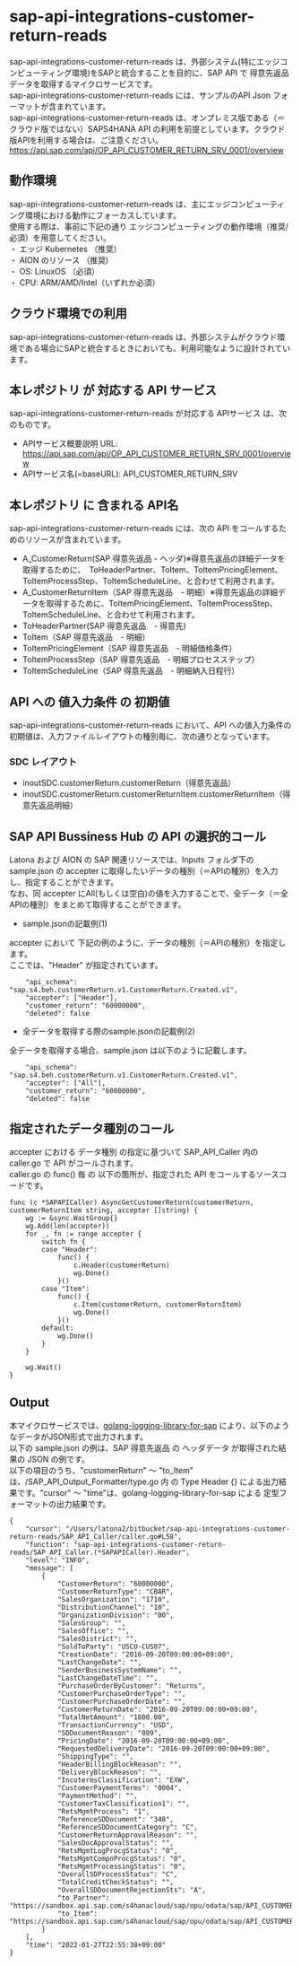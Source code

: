 # sap-api-integrations-customer-return-reads
sap-api-integrations-customer-return-reads は、外部システム(特にエッジコンピューティング環境)をSAPと統合することを目的に、SAP API で 得意先返品データを取得するマイクロサービスです。    
sap-api-integrations-customer-return-reads には、サンプルのAPI Json フォーマットが含まれています。   
sap-api-integrations-customer-return-reads は、オンプレミス版である（＝クラウド版ではない）SAPS4HANA API の利用を前提としています。クラウド版APIを利用する場合は、ご注意ください。   
https://api.sap.com/api/OP_API_CUSTOMER_RETURN_SRV_0001/overview

## 動作環境  
sap-api-integrations-customer-return-reads は、主にエッジコンピューティング環境における動作にフォーカスしています。  
使用する際は、事前に下記の通り エッジコンピューティングの動作環境（推奨/必須）を用意してください。  
・ エッジ Kubernetes （推奨）    
・ AION のリソース （推奨)    
・ OS: LinuxOS （必須）    
・ CPU: ARM/AMD/Intel（いずれか必須）　　

## クラウド環境での利用
sap-api-integrations-customer-return-reads は、外部システムがクラウド環境である場合にSAPと統合するときにおいても、利用可能なように設計されています。  

## 本レポジトリ が 対応する API サービス
sap-api-integrations-customer-return-reads が対応する APIサービス は、次のものです。

* APIサービス概要説明 URL: https://api.sap.com/api/OP_API_CUSTOMER_RETURN_SRV_0001/overview  
* APIサービス名(=baseURL): API_CUSTOMER_RETURN_SRV

## 本レポジトリ に 含まれる API名
sap-api-integrations-customer-return-reads には、次の API をコールするためのリソースが含まれています。  

* A_CustomerReturn(SAP 得意先返品 - ヘッダ)※得意先返品の詳細データを取得するために、　ToHeaderPartner、ToItem、ToItemPricingElement、ToItemProcessStep、ToItemScheduleLine、と合わせて利用されます。
* A_CustomerReturnItem（SAP 得意先返品　- 明細）※得意先返品の詳細データを取得するために、ToItemPricingElement、ToItemProcessStep、ToItemScheduleLine、と合わせて利用されます。　
* ToHeaderPartner(SAP 得意先返品　- 得意先) 
* ToItem（SAP 得意先返品　- 明細）  
* ToItemPricingElement（SAP 得意先返品　- 明細価格条件）  
* ToItemProcessStep（SAP 得意先返品　- 明細プロセスステップ）
* ToItemScheduleLine（SAP 得意先返品　- 明細納入日程行）

## API への 値入力条件 の 初期値
sap-api-integrations-customer-return-reads において、API への値入力条件の初期値は、入力ファイルレイアウトの種別毎に、次の通りとなっています。  

### SDC レイアウト

* inoutSDC.customerReturn.customerReturn（得意先返品）
* inoutSDC.customerReturn.customerReturnItem.customerReturnItem（得意先返品明細）

## SAP API Bussiness Hub の API の選択的コール

Latona および AION の SAP 関連リソースでは、Inputs フォルダ下の sample.json の accepter に取得したいデータの種別（＝APIの種別）を入力し、指定することができます。  
なお、同 accepter にAll(もしくは空白)の値を入力することで、全データ（＝全APIの種別）をまとめて取得することができます。  

* sample.jsonの記載例(1)  

accepter において 下記の例のように、データの種別（＝APIの種別）を指定します。  
ここでは、"Header" が指定されています。

```
	"api_schema": "sap.s4.beh.customerReturn.v1.CustomerReturn.Created.v1",
	"accepter": ["Header"],
	"customer_return": "60000000",
	"deleted": false
```
  
* 全データを取得する際のsample.jsonの記載例(2)  

全データを取得する場合、sample.json は以下のように記載します。  

```
	"api_schema": "sap.s4.beh.customerReturn.v1.CustomerReturn.Created.v1",
	"accepter": ["All"],
	"customer_return": "60000000",
	"deleted": false
```

## 指定されたデータ種別のコール

accepter における データ種別 の指定に基づいて SAP_API_Caller 内の caller.go で API がコールされます。  
caller.go の func() 毎 の 以下の箇所が、指定された API をコールするソースコードです。  

```
func (c *SAPAPICaller) AsyncGetCustomerReturn(customerReturn, customerReturnItem string, accepter []string) {
	wg := &sync.WaitGroup{}
	wg.Add(len(accepter))
	for _, fn := range accepter {
		switch fn {
		case "Header":
			func() {
				c.Header(customerReturn)
				wg.Done()
			}()
		case "Item":
			func() {
				c.Item(customerReturn, customerReturnItem)
				wg.Done()
			}()
		default:
			wg.Done()
		}
	}

	wg.Wait()
}
```
## Output  
本マイクロサービスでは、[golang-logging-library-for-sap](https://github.com/latonaio/golang-logging-library-for-sap) により、以下のようなデータがJSON形式で出力されます。  
以下の sample.json の例は、SAP 得意先返品 の ヘッダデータ が取得された結果の JSON の例です。  
以下の項目のうち、"customerReturn" ～ "to_Item" は、/SAP_API_Output_Formatter/type.go 内 の Type Header {} による出力結果です。"cursor" ～ "time"は、golang-logging-library-for-sap による 定型フォーマットの出力結果です。  

```
{
	"cursor": "/Users/latona2/bitbucket/sap-api-integrations-customer-return-reads/SAP_API_Caller/caller.go#L58",
	"function": "sap-api-integrations-customer-return-reads/SAP_API_Caller.(*SAPAPICaller).Header",
	"level": "INFO",
	"message": [
		{
			"CustomerReturn": "60000000",
			"CustomerReturnType": "CBAR",
			"SalesOrganization": "1710",
			"DistributionChannel": "10",
			"OrganizationDivision": "00",
			"SalesGroup": "",
			"SalesOffice": "",
			"SalesDistrict": "",
			"SoldToParty": "USCU-CUS07",
			"CreationDate": "2016-09-20T09:00:00+09:00",
			"LastChangeDate": "",
			"SenderBusinessSystemName": "",
			"LastChangeDateTime": "",
			"PurchaseOrderByCustomer": "Returns",
			"CustomerPurchaseOrderType": "",
			"CustomerPurchaseOrderDate": "",
			"CustomerReturnDate": "2016-09-20T09:00:00+09:00",
			"TotalNetAmount": "1800.00",
			"TransactionCurrency": "USD",
			"SDDocumentReason": "009",
			"PricingDate": "2016-09-20T09:00:00+09:00",
			"RequestedDeliveryDate": "2016-09-20T09:00:00+09:00",
			"ShippingType": "",
			"HeaderBillingBlockReason": "",
			"DeliveryBlockReason": "",
			"IncotermsClassification": "EXW",
			"CustomerPaymentTerms": "0004",
			"PaymentMethod": "",
			"CustomerTaxClassification1": "",
			"RetsMgmtProcess": "1",
			"ReferenceSDDocument": "348",
			"ReferenceSDDocumentCategory": "C",
			"CustomerReturnApprovalReason": "",
			"SalesDocApprovalStatus": "",
			"RetsMgmtLogProcgStatus": "0",
			"RetsMgmtCompnProcgStatus": "0",
			"RetsMgmtProcessingStatus": "0",
			"OverallSDProcessStatus": "C",
			"TotalCreditCheckStatus": "",
			"OverallSDDocumentRejectionSts": "A",
			"to_Partner": "https://sandbox.api.sap.com/s4hanacloud/sap/opu/odata/sap/API_CUSTOMER_RETURN_SRV/A_CustomerReturn('60000000')/to_Partner",
			"to_Item": "https://sandbox.api.sap.com/s4hanacloud/sap/opu/odata/sap/API_CUSTOMER_RETURN_SRV/A_CustomerReturn('60000000')/to_Item"
		}
	],
	"time": "2022-01-27T22:55:38+09:00"
}

```



